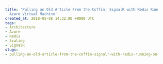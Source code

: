 ```yaml
---
title: 'Pulling an Old Article From the Coffin: SignalR with Redis Running on a Windows
  Azure Virtual Machine'
created_at: 2018-08-08 14:32:00 +0000 UTC
tags:
- Architecture
- Azure
- Redis
- Scaling
- SignalR
slugs:
- pulling-an-old-article-from-the-coffin-signalr-with-redis-running-on-a-windows-azure-virtual-machine
---
```


